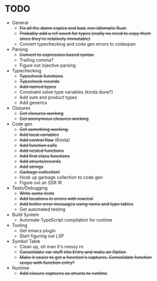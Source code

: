 # TODO
- General
  - ~~Fix all the damn copies and bad, non idiomatic Rust.~~
  - ~~Probably add a ref count for types (really no need to copy them
    since they're relatively immutable)~~
  - Convert typechecking and code gen errors to codespan
- Parsing
  - ~~Convert to expression based syntax~~
  - Trailing comma?
  - Figure out injective parsing
- Typechecking
  - ~~Typecheck functions~~
  - ~~Typecheck records~~
  - ~~Add named types~~
  - Constraint solve type variables (kinda done?)
  - Add sum and product types
  - Add generics
- Closures
  - ~~Get closures working~~
  - ~~Get anonymous closures working~~  
- Code gen
  - ~~Get something working.~~
  - ~~Add local variables~~
  - ~~Add control flow~~ (Kinda)
  - ~~Add function calls~~
  - ~~Add nested functions~~ 
  - ~~Add first class functions~~
  - ~~Add structs/records~~
  - ~~Add strings~~
  - ~~Garbage collection!~~
  - Hook up garbage collection to code gen
  - Figure out an SSR IR
- Tests/Debugging
  - ~~Write some tests~~
  - ~~Add locations in errors with row/col~~
  - ~~Add better error messages using name and type tables~~
  - Get automated testing
- Build System
  - Automate TypeScript compilation for runtime
- Tooling
  - Get emacs plugin
  - Start figuring out LSP
- Symbol Table
  - Clean up, oh man it's messy rn
  - ~~Consolidate var stuff into Entry and make an Option~~
  - ~~Make it easier to get a function's captures. Consolidate function scope with function entry?~~  
- Runtime
  - ~~Add closure captures as structs to runtime~~  
